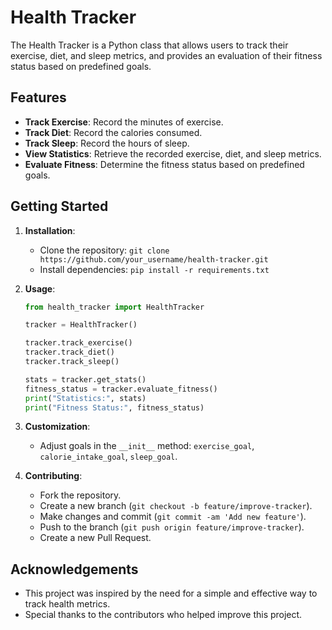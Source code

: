 # Health Tracker

The Health Tracker is a Python class that allows users to track their exercise, diet, and sleep metrics, and provides an evaluation of their fitness status based on predefined goals.

## Features

- **Track Exercise**: Record the minutes of exercise.
- **Track Diet**: Record the calories consumed.
- **Track Sleep**: Record the hours of sleep.
- **View Statistics**: Retrieve the recorded exercise, diet, and sleep metrics.
- **Evaluate Fitness**: Determine the fitness status based on predefined goals.

## Getting Started

1. **Installation**:
   - Clone the repository: `git clone https://github.com/your_username/health-tracker.git`
   - Install dependencies: `pip install -r requirements.txt`

2. **Usage**:
   ```python
   from health_tracker import HealthTracker

   tracker = HealthTracker()

   tracker.track_exercise()
   tracker.track_diet()
   tracker.track_sleep()

   stats = tracker.get_stats()
   fitness_status = tracker.evaluate_fitness()
   print("Statistics:", stats)
   print("Fitness Status:", fitness_status)
   ```

3. **Customization**:
   - Adjust goals in the `__init__` method: `exercise_goal`, `calorie_intake_goal`, `sleep_goal`.

4. **Contributing**:
   - Fork the repository.
   - Create a new branch (`git checkout -b feature/improve-tracker`).
   - Make changes and commit (`git commit -am 'Add new feature'`).
   - Push to the branch (`git push origin feature/improve-tracker`).
   - Create a new Pull Request.

## Acknowledgements

- This project was inspired by the need for a simple and effective way to track health metrics.
- Special thanks to the contributors who helped improve this project.
